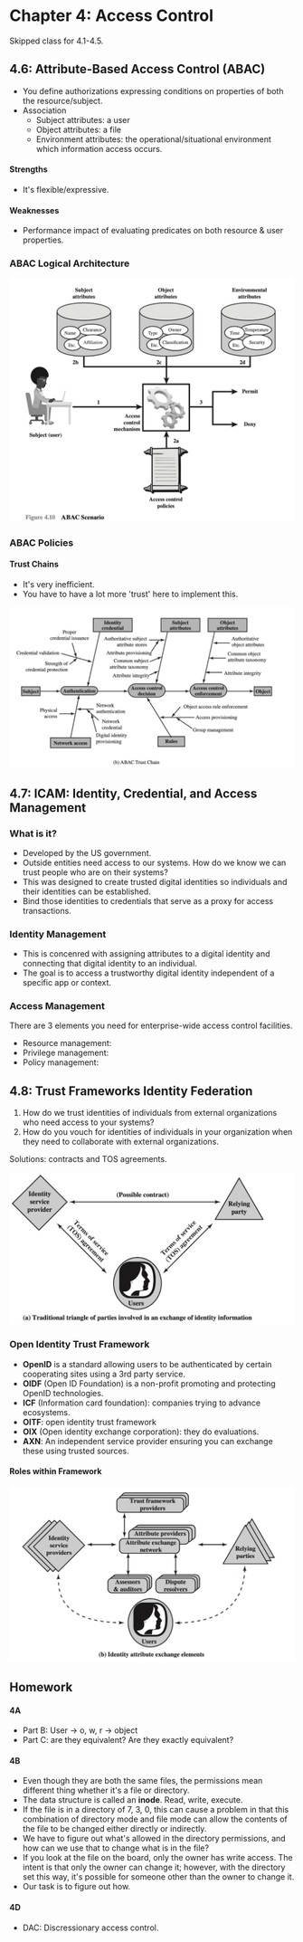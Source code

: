 # Chapter 4: Access Control

Skipped class for 4.1-4.5.

## 4.6: Attribute-Based Access Control (ABAC)

* You define authorizations expressing conditions on properties of both the resource/subject.
* Association
  * Subject attributes: a user
  * Object attributes: a file
  * Environment attributes: the operational/situational environment which information access occurs.

#### Strengths

* It's flexible/expressive.

#### Weaknesses

* Performance impact of evaluating predicates on both resource & user properties.

### ABAC Logical Architecture

![](<../../.gitbook/assets/CleanShot 2021-10-12 at 09.48.19@2x.jpg>)

### ABAC Policies

#### Trust Chains

* It's very inefficient.
* You have to have a lot more 'trust' here to implement this.

![](<../../.gitbook/assets/CleanShot 2021-10-12 at 09.51.35@2x.jpg>)

## 4.7: ICAM: Identity, Credential, and Access Management

### What is it?

* Developed by the US government.
* Outside entities need access to our systems. How do we know we can trust people who are on their systems?
* This was designed to create trusted digital identities so individuals and their identities can be established.
* Bind those identities to credentials that serve as a proxy for access transactions.

### Identity Management

* This is concenred with assigning attributes to a digital identity and connecting that digital identity to an individual. 
* The goal is to access a trustworthy digital identity independent of a specific app or context.

### Access Management

There are 3 elements you need for enterprise-wide access control facilities.

* Resource management: 
* Privilege management: 
* Policy management: 

## 4.8: Trust Frameworks Identity Federation

1. How do we trust identities of individuals from external organizations who need access to your systems?
2. How do you vouch for identities of individuals in your organization when they need to collaborate with external organizations.

Solutions: contracts and TOS agreements.

![](<../../.gitbook/assets/CleanShot 2021-10-12 at 10.05.38@2x.jpg>)

### Open Identity Trust Framework

* **OpenID** is a standard allowing users to be authenticated by certain cooperating sites using a 3rd party service.
* **OIDF** (Open ID Foundation) is a non-profit promoting and protecting OpenID technologies.
* **ICF** (Information card foundation): companies trying to advance ecosystems.
* **OITF**: open identity trust framework
* **OIX** (Open identity exchange corporation): they do evaluations.
* **AXN**: An independent service provider ensuring you can exchange these using trusted sources.

#### Roles within Framework

![](<../../.gitbook/assets/CleanShot 2021-10-12 at 10.11.57@2x.jpg>)

## Homework

#### 4A

* Part B: User -> o, w, r -> object
* Part C: are they equivalent? Are they exactly equivalent?

#### 4B

* Even though they are both the same files, the permissions mean different thing whether it's a file or directory.
* The data structure is called an **inode**. Read, write, execute.
* If the file is in a directory of 7, 3, 0, this can cause a problem in that this combination of directory mode and file mode can allow the contents of the file to be changed either directly or indirectly.
* We have to figure out what's allowed in the directory permissions, and how can we use that to change what is in the file?
* If you look at the file on the board, only the owner has write access. The intent is that only the owner can change it; however, with the directory set this way, it's possible for someone other than the owner to change it. 
* Our task is to figure out how.

#### 4D

* DAC: Discressionary access control.

